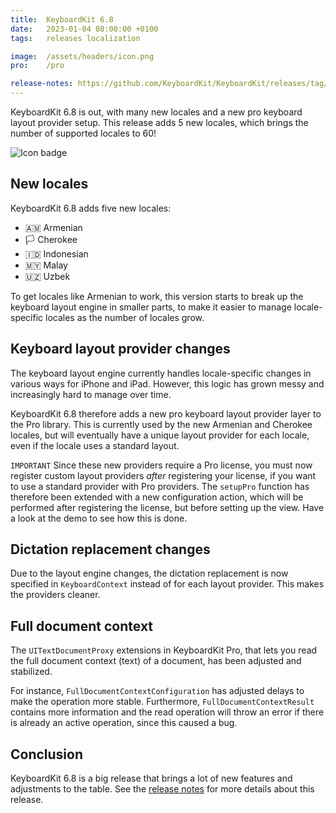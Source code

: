 ```yaml
---
title:  KeyboardKit 6.8
date:   2023-01-04 08:00:00 +0100
tags:   releases localization

image:  /assets/headers/icon.png
pro:    /pro

release-notes: https://github.com/KeyboardKit/KeyboardKit/releases/tag/6.8.0
---
```


KeyboardKit 6.8 is out, with many new locales and a new pro keyboard layout provider setup. This release adds 5 new locales, which brings the number of supported locales to 60!

![Icon badge]({{page.image}})


## New locales

KeyboardKit 6.8 adds five new locales:

* 🇦🇲 Armenian
* 🏳️ Cherokee
* 🇮🇩 Indonesian
* 🇲🇾 Malay
* 🇺🇿 Uzbek

To get locales like Armenian to work, this version starts to break up the keyboard layout engine in smaller parts, to make it easier to manage locale-specific locales as the number of locales grow.


## Keyboard layout provider changes

The keyboard layout engine currently handles locale-specific changes in various ways for iPhone and iPad. However, this logic has grown messy and increasingly hard to manage over time. 

KeyboardKit 6.8 therefore adds a new pro keyboard layout provider layer to the Pro library. This is currently used by the new Armenian and Cherokee locales, but will eventually have a unique layout provider for each locale, even if the locale uses a standard layout.

`IMPORTANT` Since these new providers require a Pro license, you must now register custom layout providers *after* registering your license, if you want to use a standard provider with Pro providers. The `setupPro` function has therefore been extended with a new configuration action, which will be performed after registering the license, but before setting up the view. Have a look at the demo to see how this is done.


## Dictation replacement changes

Due to the layout engine changes, the dictation replacement is now specified in `KeyboardContext` instead of for each layout provider. This makes the providers cleaner.


## Full document context

The `UITextDocumentProxy` extensions in KeyboardKit Pro, that lets you read the full document context (text) of a document, has been adjusted and stabilized. 

For instance, `FullDocumentContextConfiguration` has adjusted delays to make the operation more stable. Furthermore, `FullDocumentContextResult` contains more information and the read operation will throw an error if there is already an active operation, since this caused a bug.


## Conclusion

KeyboardKit 6.8 is a big release that brings a lot of new features and adjustments to the table. See the [release notes]({{page.release-notes}}) for more details about this release.
